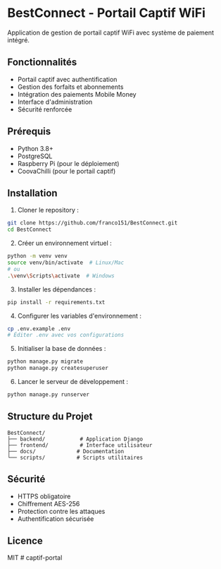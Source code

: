 # BestConnect - Portail Captif WiFi

Application de gestion de portail captif WiFi avec système de paiement intégré.

## Fonctionnalités

- Portail captif avec authentification
- Gestion des forfaits et abonnements
- Intégration des paiements Mobile Money
- Interface d'administration
- Sécurité renforcée

## Prérequis

- Python 3.8+
- PostgreSQL
- Raspberry Pi (pour le déploiement)
- CoovaChilli (pour le portail captif)

## Installation

1. Cloner le repository :
```bash
git clone https://github.com/franco151/BestConnect.git
cd BestConnect
```

2. Créer un environnement virtuel :
```bash
python -m venv venv
source venv/bin/activate  # Linux/Mac
# ou
.\venv\Scripts\activate  # Windows
```

3. Installer les dépendances :
```bash
pip install -r requirements.txt
```

4. Configurer les variables d'environnement :
```bash
cp .env.example .env
# Éditer .env avec vos configurations
```

5. Initialiser la base de données :
```bash
python manage.py migrate
python manage.py createsuperuser
```

6. Lancer le serveur de développement :
```bash
python manage.py runserver
```

## Structure du Projet

```
BestConnect/
├── backend/           # Application Django
├── frontend/          # Interface utilisateur
├── docs/             # Documentation
└── scripts/          # Scripts utilitaires
```

## Sécurité

- HTTPS obligatoire
- Chiffrement AES-256
- Protection contre les attaques
- Authentification sécurisée

## Licence

MIT #   c a p t i f - p o r t a l 
 
 